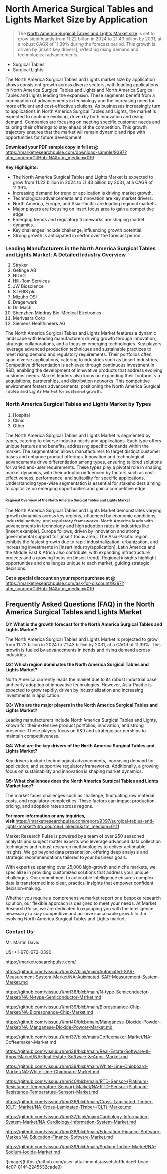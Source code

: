 <h1>North America Surgical Tables and Lights Market&nbsp;Size by Application</h1><blockquote><p>The <a href="https://marketresearchpulse.com/download-sample/9397?utm_source=GitHub-NA&amp;utm_medium=019">North America Surgical Tables and Lights Market size</a> is set to grow significantly from 11.22 billion in 2024 to 21.43 billion by 2031, at a robust CAGR of 11.39% during the forecast period. This growth is driven by [insert key drivers], reflecting rising demand and technological advancements.</p></blockquote><ul><li>Surgical Tables<li> Surgical Lights</li></ul><p>The North America Surgical Tables and Lights market size by application shows consistent growth across diverse sectors, with leading applications in North America Surgical Tables and Lights and North America Surgical Tables and Lights leading the expansion. These segments benefit from a combination of advancements in technology and the increasing need for more efficient and cost-effective solutions. As businesses increasingly turn to applications in North America Surgical Tables and Lights, the market is expected to continue evolving, driven by both innovation and rising demand. Companies are focusing on meeting specific customer needs and tailoring their offerings to stay ahead of the competition. This growth trajectory ensures that the market will remain dynamic and ripe with opportunities for future development.</p><p><strong>Download your PDF sample copy in full at @ </strong><a href="https://marketresearchpulse.com/download-sample/9397?utm_source=GitHub-NA&amp;utm_medium=019">https://marketresearchpulse.com/download-sample/9397?utm_source=GitHub-NA&amp;utm_medium=019</a></p><p><strong>Key Highlights: </strong></p><ul><li>The North America Surgical Tables and Lights Market is expected to grow from 11.22 billion in 2024 to 21.43 billion by 2031, at a CAGR of 11.39%.</li><li>Increasing demand for trend or application is driving market growth.</li><li>Technological advancements and innovation are key market drivers.</li><li>North America, Europe, and Asia-Pacific are leading regional markets.</li><li>Major players are focusing on insert focus area to gain a competitive edge.</li><li>Emerging trends and regulatory frameworks are shaping market dynamics.</li><li>Key challenges include challenge, influencing growth potential.</li><li>Strong growth is anticipated in sector over the forecast period.</li></ul><h3>Leading Manufacturers in the North America Surgical Tables and Lights Market: A Detailed Industry Overview</h3><ol><li>Stryker</li><li>Getinge AB</li><li>NUVO</li><li>Hill-Rom Services</li><li>JW Bioscience</li><li>STERIS plc</li><li>Mizuho OSI</li><li>Dragerwerk</li><li>Dr. Mach</li><li>Shenzhen Mindray Bio-Medical Electronics</li><li>Merivaara Corp</li><li>Siemens Healthineers AG</li></ol><div class="flex max-w-full flex-col flex-grow"><div class="min-h-8 text-message flex w-full flex-col items-end gap-2 whitespace-normal break-words [.text-message+&amp;]:mt-5" dir="auto" data-message-author-role="assistant" data-message-id="fd8432e4-4910-450d-b182-61b7bfb0a01f" data-message-model-slug="gpt-4o"><div class="flex w-full flex-col gap-1 empty:hidden first:pt-[3px]"><div class="markdown prose w-full break-words dark:prose-invert light"><p>The North America Surgical Tables and Lights Market features a dynamic landscape with leading manufacturers driving growth through innovation, strategic collaborations, and a focus on emerging technologies. Key players leverage advanced production techniques and sustainable practices to meet rising demand and regulatory requirements. Their portfolios often span diverse applications, catering to industries such as [insert industries]. Competitive differentiation is achieved through continuous investment in R&amp;D, enabling the development of innovative products that address evolving customer needs. Market leaders also focus on expanding their footprint via acquisitions, partnerships, and distribution networks. This competitive environment fosters advancements, positioning the North America Surgical Tables and Lights Market for sustained growth.</p></div></div></div></div><h3>North America Surgical Tables and Lights Market by Types</h3><ol><li>Hospital<li> Clinic<li> Other</li></ol><div class="flex max-w-full flex-col flex-grow"><div class="min-h-8 text-message flex w-full flex-col items-end gap-2 whitespace-normal break-words [.text-message+&amp;]:mt-5" dir="auto" data-message-author-role="assistant" data-message-id="084470be-0bb7-4664-bddf-5156b4f41249" data-message-model-slug="gpt-4o-mini"><div class="flex w-full flex-col gap-1 empty:hidden first:pt-[3px]"><div class="markdown prose w-full break-words dark:prose-invert light"><p>The North America Surgical Tables and Lights Market is segmented by types, catering to diverse industry needs and applications. Each type offers unique features and benefits, addressing specific demands within the market. The segmentation allows manufacturers to target distinct customer bases and enhance product offerings. Innovation and technological advancements drive differentiation among types, ensuring tailored solutions for varied end-user requirements. These types play a pivotal role in shaping market dynamics, with their adoption influenced by factors such as cost-effectiveness, performance, and suitability for specific applications. Understanding type-wise segmentation is essential for stakeholders aiming to capitalize on emerging opportunities and gain a competitive edge.</p></div></div></div></div><h3><span style="font-size: 11px;">Regional Overview of the North America Surgical Tables and Lights Market</span></h3><div class="flex max-w-full flex-col flex-grow"><div class="min-h-8 text-message flex w-full flex-col items-end gap-2 whitespace-normal break-words [.text-message+&amp;]:mt-5" dir="auto" data-message-author-role="assistant" data-message-id="e9038762-ce64-4e30-91c9-9bd413514231" data-message-model-slug="gpt-4o-mini"><div class="flex w-full flex-col gap-1 empty:hidden first:pt-[3px]"><div class="markdown prose w-full break-words dark:prose-invert light"><p>The North America Surgical Tables and Lights Market demonstrates varying growth dynamics across key regions, influenced by economic conditions, industrial activity, and regulatory frameworks. North America leads with advancements in technology and high adoption rates in industries like [insert example]. Europe follows, driven by innovation and strong governmental support for [insert focus area]. The Asia-Pacific region exhibits the fastest growth due to rapid industrialization, urbanization, and increasing investments in [insert industry/application]. Latin America and the Middle East &amp; Africa also contribute, with expanding infrastructure projects and a growing focus on [insert trend]. Regional insights highlight opportunities and challenges unique to each market, guiding strategic decisions.</p></div></div></div></div><p><strong>Get a special discount on your report purchase at @ </strong><a href="https://marketresearchpulse.com/ask-for-discount/9397?utm_source=GitHub-NA&amp;utm_medium=019">https://marketresearchpulse.com/ask-for-discount/9397?utm_source=GitHub-NA&amp;utm_medium=019</a></p><h2>Frequently Asked Questions (FAQ) in the North America Surgical Tables and Lights Market</h2><p><strong>Q1: What is the growth forecast for the North America Surgical Tables and Lights Market?</strong></p><p>The North America Surgical Tables and Lights Market is projected to grow from 11.22 billion in 2024 to 21.43 billion by 2031, at a CAGR of 11.39%. This growth is fueled by advancements in trends and rising demand across industries.</p><p><strong>Q2: Which region dominates the North America Surgical Tables and Lights Market?</strong></p><p>North America currently leads the market due to its robust industrial base and early adoption of innovative technologies. However, Asia-Pacific is expected to grow rapidly, driven by industrialization and increasing investments in application.</p><p><strong>Q3: Who are the major players in the North America Surgical Tables and Lights Market?</strong></p><p>Leading manufacturers include North America Surgical Tables and Lights, known for their extensive product portfolios, innovation, and strong presence. These players focus on R&amp;D and strategic partnerships to maintain competitiveness.</p><p><strong>Q4: What are the key drivers of the North America Surgical Tables and Lights Market?</strong></p><p>Key drivers include technological advancements, increasing demand for application, and supportive regulatory frameworks. Additionally, a growing focus on sustainability and innovation is shaping market dynamics.</p><p><strong>Q5: What challenges does the North America Surgical Tables and Lights Market face?</strong></p><p>The market faces challenges such as challenge, fluctuating raw material costs, and regulatory complexities. These factors can impact production, pricing, and adoption rates across regions.</p><p><strong>For more information or any inquiries, visit&nbsp;</strong><a href="https://marketresearchpulse.com/report/9397/surgical-tables-and-lights-market?utm_source=Linkedin&utm_medium=0111">https://marketresearchpulse.com/report/9397/surgical-tables-and-lights-market?utm_source=Linkedin&utm_medium=0111</a></p><p>Market Research Pulse is powered by a team of over 250 seasoned analysts and subject matter experts who leverage advanced data collection techniques and robust research methodologies to deliver actionable insights. We go beyond data presentation, offering deep analysis and strategic recommendations tailored to your business goals.</p><p>With expertise spanning over 25,000 high-growth and niche markets, we specialize in providing customized solutions that address your unique challenges. Our commitment to actionable intelligence ensures complex data is transformed into clear, practical insights that empower confident decision-making.</p><p>Whether you require a comprehensive market report or a bespoke research solution, our flexible approach is designed to meet your needs. At Market Research Pulse, we are dedicated to equipping you with the intelligence necessary to stay competitive and achieve sustainable growth in the evolving North America Surgical Tables and Lights market.</p><h3><strong>Contact Us-</strong></h3><p>Mr. Martin Davis</p><p>US: +1-970-672-0390</p><p>https://marketresearchpulse.com/</p><p><a href="https://github.com/vissuuu1/mri37/blob/main/Automated-SAR-Measurement-System-Market/NA-Automated-SAR-Measurement-System-Market.md">https://github.com/vissuuu1/mri37/blob/main/Automated-SAR-Measurement-System-Market/NA-Automated-SAR-Measurement-System-Market.md</a></p><p><a href="https://github.com/vissuuu1/mri38/blob/main/N-type-Semiconductor-Market/NA-N-type-Semiconductor-Market.md">https://github.com/vissuuu1/mri38/blob/main/N-type-Semiconductor-Market/NA-N-type-Semiconductor-Market.md</a></p><p><a href="https://github.com/vissuuu1/mri39/blob/main/Bioresonance-Chip-Market/NA-Bioresonance-Chip-Market.md">https://github.com/vissuuu1/mri39/blob/main/Bioresonance-Chip-Market/NA-Bioresonance-Chip-Market.md</a></p><p><a href="https://github.com/vissuuu1/mri40/blob/main/Manganese-Dioxide-Powder-Market/NA-Manganese-Dioxide-Powder-Market.md">https://github.com/vissuuu1/mri40/blob/main/Manganese-Dioxide-Powder-Market/NA-Manganese-Dioxide-Powder-Market.md</a></p><p><a href="https://github.com/vissuuu1/mri37/blob/main/Coffeemaker-Market/NA-Coffeemaker-Market.md">https://github.com/vissuuu1/mri37/blob/main/Coffeemaker-Market/NA-Coffeemaker-Market.md</a></p><p><a href="https://github.com/vissuuu1/mri38/blob/main/Real-Estate-Software-&-Apps-Market/NA-Real-Estate-Software-&-Apps-Market.md">https://github.com/vissuuu1/mri38/blob/main/Real-Estate-Software-&-Apps-Market/NA-Real-Estate-Software-&-Apps-Market.md</a></p><p><a href="https://github.com/vissuuu1/mri39/blob/main/White-Line-Chipboard-Market/NA-White-Line-Chipboard-Market.md">https://github.com/vissuuu1/mri39/blob/main/White-Line-Chipboard-Market/NA-White-Line-Chipboard-Market.md</a></p><p><a href="https://github.com/vissuuu1/mri40/blob/main/RTD-Sensor-(Platinum-Resistance-Temperature-Sensor)-Market/NA-RTD-Sensor-(Platinum-Resistance-Temperature-Sensor)-Market.md">https://github.com/vissuuu1/mri40/blob/main/RTD-Sensor-(Platinum-Resistance-Temperature-Sensor)-Market/NA-RTD-Sensor-(Platinum-Resistance-Temperature-Sensor)-Market.md</a></p><p><a href="https://github.com/vissuuu1/mri36/blob/main/Cross-Laminated-Timber-(CLT)-Market/NA-Cross-Laminated-Timber-(CLT)-Market.md">https://github.com/vissuuu1/mri36/blob/main/Cross-Laminated-Timber-(CLT)-Market/NA-Cross-Laminated-Timber-(CLT)-Market.md</a></p><p><a href="https://github.com/vissuuu1/mri37/blob/main/Cardiology-Information-System-Market/NA-Cardiology-Information-System-Market.md">https://github.com/vissuuu1/mri37/blob/main/Cardiology-Information-System-Market/NA-Cardiology-Information-System-Market.md</a></p><p><a href="https://github.com/vissuuu1/mri38/blob/main/Education-Finance-Software-Market/NA-Education-Finance-Software-Market.md">https://github.com/vissuuu1/mri38/blob/main/Education-Finance-Software-Market/NA-Education-Finance-Software-Market.md</a></p><p><a href="https://github.com/vissuuu1/mri39/blob/main/Sodium-Iodide-Market/NA-Sodium-Iodide-Market.md">https://github.com/vissuuu1/mri39/blob/main/Sodium-Iodide-Market/NA-Sodium-Iodide-Market.md</a></p>
![image](https://github.com/user-attachments/assets/ef9cdce6-bcae-4c07-814f-2245532cade9)

